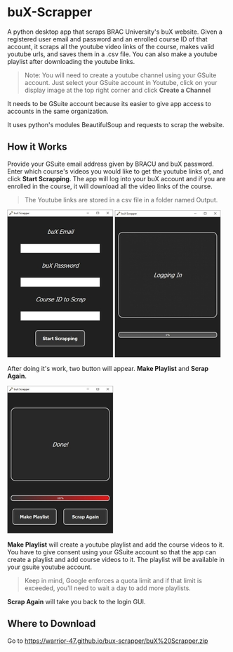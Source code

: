 # buX-Scrapper

A python desktop app that scraps BRAC University's buX website.
Given a registered user email and password and an enrolled course ID of that account, it scraps all the youtube video links of the course, makes valid youtube urls, and saves them in a .csv file. You can also make a youtube playlist after downloading the youtube links.

> Note: You will need to create a youtube channel using your GSuite account. Just select your GSuite account in Youtube, click on your display image at the top right corner and click **Create a Channel**

It needs to be GSuite account because its easier to give app access to accounts in the same organization.

It uses python's modules BeautifulSoup and requests to scrap the website.

## How it Works

Provide your GSuite email address given by BRACU and buX password. Enter which course's videos you would like to get the youtube links of, and click **Start Scrapping**. The app will log into your buX account and if you are enrolled in the course, it will download all the video links of the course.
> The Youtube links are stored in a csv file in a folder named Output.

![Sign In GUI](/icon/scrapper_login.JPG)
![Progress GUI When Starting](/icon/scrapper_progress_init.JPG)

After doing it's work, two button will appear. **Make Playlist** and **Scrap Again**.

![Progress GUI When Done](/icon/scrapper_progress_done.JPG)

**Make Playlist** will create a youtube playlist and add the course videos to it. You have to give consent using your GSuite account so that the app can create a playlist and add course videos to it. The playlist will be available in your gsuite youtube account.
> Keep in mind, Google enforces a quota limit and if that limit is exceeded, you'll need to wait a day to add more playlists.

**Scrap Again** will take you back to the login GUI.

## Where to Download

Go to https://warrior-47.github.io/bux-scrapper/buX%20Scrapper.zip
